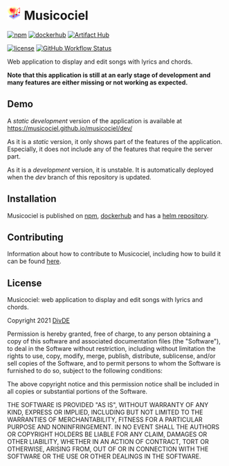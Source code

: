 # <img src="https://raw.githubusercontent.com/musicociel/musicociel/dev/icon.svg" width="32"> Musicociel

[![npm](https://img.shields.io/badge/npm-musicociel-blue)](https://www.npmjs.com/package/musicociel) [![dockerhub](https://img.shields.io/badge/dockerhub-davdiv%2Fmusicociel-blue)](https://hub.docker.com/r/davdiv/musicociel/) [![Artifact Hub](https://img.shields.io/endpoint?url=https://artifacthub.io/badge/repository/musicociel)](https://artifacthub.io/packages/helm/musicociel/musicociel)

[![license](https://img.shields.io/badge/license-MIT-brightgreen)](./LICENSE.md) [![GitHub Workflow Status](https://img.shields.io/github/workflow/status/musicociel/musicociel/ci)](https://github.com/musicociel/musicociel/actions/workflows/ci.yml?query=branch%3Adev)

Web application to display and edit songs with lyrics and chords.

**Note that this application is still at an early stage of development and many features are either missing or not working as expected.**

## Demo

A _static_ _development_ version of the application is available at https://musicociel.github.io/musicociel/dev/

As it is a _static_ version, it only shows part of the features of the application. Especially, it does not include any of the features that require the server part.

As it is a _development_ version, it is unstable. It is automatically deployed when the _dev_ branch of this repository is updated.

## Installation

Musicociel is published on [npm](https://www.npmjs.com/package/musicociel), [dockerhub](https://hub.docker.com/r/davdiv/musicociel/) and has a [helm repository](https://musicociel.github.io/musicociel/helm/).

## Contributing

Information about how to contribute to Musicociel, including how to build it can be found [here](./CONTRIBUTING.md).

## License

Musicociel: web application to display and edit songs with lyrics and chords.

Copyright 2021 <a href="mailto:divde@musicociel.fr">DivDE</a>

Permission is hereby granted, free of charge, to any person obtaining a copy of this software and associated documentation files (the "Software"), to deal in the Software without restriction, including without limitation the rights to use, copy, modify, merge, publish, distribute, sublicense, and/or sell copies of the Software, and to permit persons to whom the Software is furnished to do so, subject to the following conditions:

The above copyright notice and this permission notice shall be included in all copies or substantial portions of the Software.

THE SOFTWARE IS PROVIDED "AS IS", WITHOUT WARRANTY OF ANY KIND, EXPRESS OR IMPLIED, INCLUDING BUT NOT LIMITED TO THE WARRANTIES OF MERCHANTABILITY, FITNESS FOR A PARTICULAR PURPOSE AND NONINFRINGEMENT. IN NO EVENT SHALL THE AUTHORS OR COPYRIGHT HOLDERS BE LIABLE FOR ANY CLAIM, DAMAGES OR OTHER LIABILITY, WHETHER IN AN ACTION OF CONTRACT, TORT OR OTHERWISE, ARISING FROM, OUT OF OR IN CONNECTION WITH THE SOFTWARE OR THE USE OR OTHER DEALINGS IN THE SOFTWARE.
